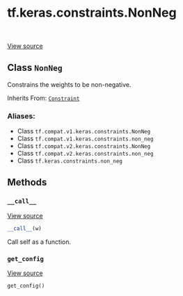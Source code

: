 <div itemscope itemtype="http://developers.google.com/ReferenceObject">
<meta itemprop="name" content="tf.keras.constraints.NonNeg" />
<meta itemprop="path" content="Stable" />
<meta itemprop="property" content="__call__"/>
<meta itemprop="property" content="get_config"/>
</div>

# tf.keras.constraints.NonNeg

<!-- Insert buttons -->

<table class="tfo-notebook-buttons tfo-api" align="left">
</table>

<a target="_blank" href="/code/stable/tensorflow/python/keras/constraints.py">View source</a>



## Class `NonNeg`

<!-- Start diff -->
Constrains the weights to be non-negative.

Inherits From: [`Constraint`](../../../tf/keras/constraints/Constraint.md)

### Aliases:

* Class `tf.compat.v1.keras.constraints.NonNeg`
* Class `tf.compat.v1.keras.constraints.non_neg`
* Class `tf.compat.v2.keras.constraints.NonNeg`
* Class `tf.compat.v2.keras.constraints.non_neg`
* Class `tf.keras.constraints.non_neg`


<!-- Placeholder for "Used in" -->
  

## Methods

<h3 id="__call__"><code>__call__</code></h3>

<a target="_blank" href="/code/stable/tensorflow/python/keras/constraints.py">View source</a>

``` python
__call__(w)
```

Call self as a function.


<h3 id="get_config"><code>get_config</code></h3>

<a target="_blank" href="/code/stable/tensorflow/python/keras/constraints.py">View source</a>

``` python
get_config()
```






